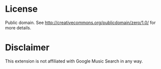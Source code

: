 License
================

Public domain. See http://creativecommons.org/publicdomain/zero/1.0/ for
more details.

Disclaimer
================

This extension is not affiliated with Google Music Search in any way.
